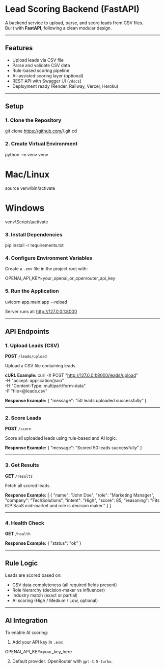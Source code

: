 # Lead Scoring Backend (FastAPI)

A backend service to upload, parse, and score leads from CSV files.  
Built with **FastAPI**, following a clean modular design.

---

## Features
- Upload leads via CSV file  
- Parse and validate CSV data  
- Rule-based scoring pipeline  
- AI-assisted scoring layer (optional)  
- REST API with Swagger UI (`/docs`)  
- Deployment ready (Render, Railway, Vercel, Heroku)  

---

## Setup

### 1. Clone the Repository
git clone https://github.com/<your-username>/<your-repo>.git
cd <your-repo>

### 2. Create Virtual Environment
python -m venv venv
# Mac/Linux
source venv/bin/activate
# Windows
venv\Scripts\activate

### 3. Install Dependencies
pip install -r requirements.txt

### 4. Configure Environment Variables
Create a `.env` file in the project root with:

OPENAI_API_KEY=your_openai_or_openrouter_api_key

### 5. Run the Application
uvicorn app.main:app --reload

Server runs at: http://127.0.0.1:8000

---

## API Endpoints

### 1. Upload Leads (CSV)
**POST** `/leads/upload`  

Upload a CSV file containing leads.

**cURL Example:**
curl -X POST "http://127.0.0.1:8000/leads/upload" \
  -H "accept: application/json" \
  -H "Content-Type: multipart/form-data" \
  -F "file=@leads.csv"

**Response Example:**
{
  "message": "50 leads uploaded successfully"
}

---

### 2. Score Leads
**POST** `/score`  

Score all uploaded leads using rule-based and AI logic.

**Response Example:**
{
  "message": "Scored 50 leads successfully"
}

---

### 3. Get Results
**GET** `/results`  

Fetch all scored leads.

**Response Example:**
[
  {
    "name": "John Doe",
    "role": "Marketing Manager",
    "company": "TechSolutions",
    "intent": "High",
    "score": 85,
    "reasoning": "Fits ICP SaaS mid-market and role is decision maker."
  }
]

---

### 4. Health Check
**GET** `/health`  

**Response Example:**
{
  "status": "ok"
}

---

## Rule Logic

Leads are scored based on:  
- CSV data completeness (all required fields present)  
- Role hierarchy (decision-maker vs influencer)  
- Industry match (exact or partial)  
- AI scoring (High / Medium / Low, optional)  

---

## AI Integration

To enable AI scoring:  
1. Add your API key in `.env`:

OPENAI_API_KEY=your_key_here

2. Default provider: OpenRouter with `gpt-3.5-turbo`.
